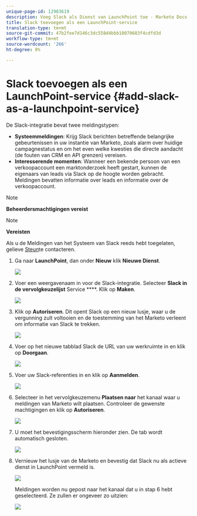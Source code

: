 ```yaml
---
unique-page-id: 12983619
description: Voeg Slack als Dienst van LaunchPoint toe - Marketo Docs - de Documentatie van het Product
title: Slack toevoegen als een LaunchPoint-service
translation-type: tm+mt
source-git-commit: 47b2fee7d146c3dc558d4bbb10070683f4cdfd3d
workflow-type: tm+mt
source-wordcount: '266'
ht-degree: 0%

---
```



# Slack toevoegen als een LaunchPoint-service {#add-slack-as-a-launchpoint-service}

De Slack-integratie bevat twee meldingstypen:

* **Systeemmeldingen**: Krijg Slack berichten betreffende belangrijke gebeurtenissen in uw instantie van Marketo, zoals alarm over huidige campagnestatus en om het even welke kwesties die directe aandacht (de fouten van CRM en API grenzen) vereisen.
* **Interesserende momenten**: Wanneer een bekende persoon van een verkoopaccount een marktonderzoek heeft gestart, kunnen de eigenaars van leads via Slack op de hoogte worden gebracht. Meldingen bevatten informatie over leads en informatie over de verkoopaccount.

>[!NOTE]
>
>**Beheerdersmachtigingen vereist**

>[!NOTE]
>
>**Vereisten**
>
>Als u de Meldingen van het Systeem van Slack reeds hebt toegelaten, gelieve [Steun](http://docs.marketo.com/cdn-cgi/l/email-protection#1d6e686d6d726f695d707c6f76786972337e7270)te contacteren.

1. Ga naar **LaunchPoint**, dan onder **Nieuw** klik **Nieuwe Dienst**.

   ![](assets/image2017-11-27-14-3a13-3a18.png)

1. Voer een weergavenaam in voor de Slack-integratie. Selecteer **Slack in de vervolgkeuzelijst** Service ****. Klik op **Maken**.

   ![](assets/image2017-11-27-15-3a54-3a11.png)

1. Klik op **Autoriseren**. Dit opent Slack op een nieuw lusje, waar u de vergunning zult voltooien en de toestemming van het Marketo verleent om informatie van Slack te trekken.

   ![](assets/image2017-11-27-14-3a16-3a6.png)

1. Voer op het nieuwe tabblad Slack de URL van uw werkruimte in en klik op **Doorgaan**.

   ![](assets/image2017-11-27-15-3a1-3a29.png)

1. Voer uw Slack-referenties in en klik op **Aanmelden**.

   ![](assets/image2017-11-27-15-3a1-3a3.png)

1. Selecteer in het vervolgkeuzemenu **Plaatsen naar** het kanaal waar u meldingen van Marketo wilt plaatsen. Controleer de gewenste machtigingen en klik op **Autoriseren**.

   ![](assets/image2018-1-9-13-3a21-3a50.png)

1. U moet het bevestigingsscherm hieronder zien. De tab wordt automatisch gesloten.

   ![](assets/image2017-11-27-15-3a51-3a57.png)

1. Vernieuw het lusje van de Marketo en bevestig dat Slack nu als actieve dienst in LaunchPoint vermeld is.

   ![](assets/image2017-11-27-15-3a55-3a37.png)

   Meldingen worden nu gepost naar het kanaal dat u in stap 6 hebt geselecteerd. Ze zullen er ongeveer zo uitzien:

   ![](assets/samplenotification.png)

